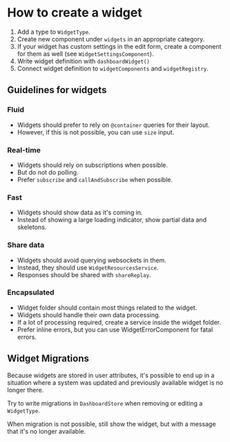 # How to create a widget

1. Add a type to `WidgetType`.
2. Create new component under `widgets` in an appropriate category.
3. If your widget has custom settings in the edit form, create a component for them as well (see `WidgetSettingsComponent`).
4. Write widget definition with `dashboardWidget()`
5. Connect widget definition to `widgetComponents` and `widgetRegistry`.

## Guidelines for widgets
### Fluid
* Widgets should prefer to rely on `@container` queries for their layout.
* However, if this is not possible, you can use `size` input.

### Real-time
* Widgets should rely on subscriptions when possible.
* But do not do polling.
* Prefer `subscribe` and `callAndSubscribe` when possible. 

### Fast
* Widgets should show data as it's coming in.
* Instead of showing a large loading indicator, show partial data and skeletons.

### Share data
* Widgets should avoid querying websockets in them. 
* Instead, they should use `WidgetResourcesService`.
* Responses should be shared with `shareReplay`.

### Encapsulated
* Widget folder should contain most things related to the widget.
* Widgets should handle their own data processing.
* If a lot of processing required, create a service inside the widget folder.
* Prefer inline errors, but you can use WidgetErrorComponent for fatal errors.

## Widget Migrations
Because widgets are stored in user attributes, it's possible to end up in a situation where a system was updated and previously available widget is no longer there.

Try to write migrations in `DashboardStore` when removing or editing a `WidgetType`.

When migration is not possible, still show the widget, but with a message that it's no longer available. 
